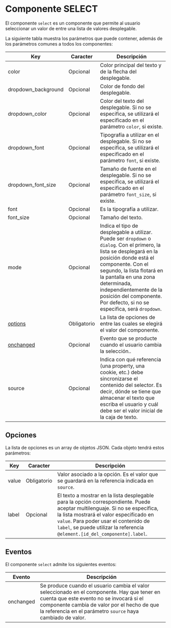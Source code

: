 # Componente SELECT

El componente `select` es un componente que permite al usuario seleccionar un valor de entre una lista de valores desplegable.


La siguiente tabla muestra los parámetros que puede contener, además de los parámetros comunes a todos los componentes:

  | Key  | Caracter | Descripción |
  | ------------- | ------------- | ------------- |
  | color | Opcional | Color principal del texto y de la flecha del desplegable. |
  | dropdown_background | Opcional | Color de fondo del desplegable.|
  | dropdown_color | Opcional | Color del texto del desplegable. Si no se especifica, se utilizará el especificado en el parámetro `color`, si existe.| 
  | dropdown_font | Opcional | Tipografía a utilizar en el desplegable. Si no se especifica, se utilizará el especificado en el parámetro `font`, si existe.|
  | dropdown_font_size | Opcional |Tamaño de fuente en el desplegable. Si no se especifica, se utilizará el especificado en el parámetro `font_size`, si existe.| 
  | font | Opcional | Es la tipografía a utilizar.|
  | font_size | Opcional | Tamaño del texto. |
  | mode | Opcional | Indica el tipo de desplegable a utilizar. Puede ser `dropdown` o `dialog`. Con el primero, la lista se desplegará en la posición donde está el componente. Con el segundo, la lista flotará en la pantalla en una zona determinada, independientemente de la posición del componente. Por defecto, si no se especifica, será `dropdown`.|
  | [options](#opciones) | Obligatorio | La lista de opciones de entre las cuales se elegirá el valor del componente.|
  | [onchanged](#eventos) | Opcional | Evento que se producte cuando el usuario cambia la selección..|
  | source | Opcional | Indica con qué referencia (una property, una cookie, etc.) debe sincronizarse el contenido del selector. Es decir, dónde se tiene que almacenar el texto que escriba el usuario y cuál debe ser el valor inicial de la caja de texto. |
  
## Opciones

La lista de opciones es un array de objetos JSON. Cada objeto tendrá estos parámetros:

  | Key  | Caracter | Descripción |
  | ------------- | ------------- | ------------- |
  | value | Obligatorio | Valor asociado a la opción. Es el valor que se guardará en la referencia indicada en `source`. |
  | label | Opcional | El texto a mostrar en la lista desplegable para la opción correspondiente. Puede aceptar multilenguaje. Si no se especifica, la lista mostrará el valor especificado en `value`. Para poder usar el contenido de `label`, se puede utilizar la referencia `@element.[id_del_componente].label`. |

## Eventos

El componente `select` admite los siguientes eventos:

 | Evento  | Descripción |
  | ------------- | ------------- |
  | onchanged | Se produce cuando el usuario cambia el valor seleccionado en el componente. Hay que tener en cuenta que este evento no se invocará si el componente cambia de valor por el hecho de que la referencia en el parámetro `source` haya cambiado de valor. |

